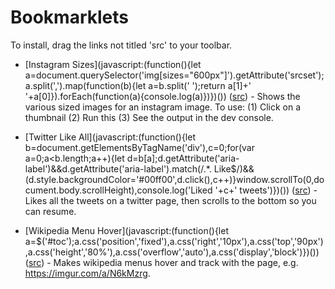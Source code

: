 
# Bookmarklets

To install, drag the links not titled 'src' to your toolbar.


*	[Instagram Sizes](javascript:(function(){let a=document.querySelector(&#39;img[sizes=&#34;600px&#34;]&#39;).getAttribute(&#39;srcset&#39;);a.split(&#39;,&#39;).map(function(b){let a=b.split(&#39; &#39;);return a[1]&#43;&#39; &#39;&#43;a[0]}).forEach(function(a){console.log(a)})})()) ([src](https://github.com/spudtrooper/bookmarklets/blob/main/js/instagram-sizes.js)) - Shows the various sized images for an instagram image. To use: (1) Click on a thumbnail (2) Run this (3) See the output in the dev console.

*	[Twitter Like All](javascript:(function(){let b=document.getElementsByTagName(&#39;div&#39;),c=0;for(var a=0;a&lt;b.length;a&#43;&#43;){let d=b[a];d.getAttribute(&#39;aria-label&#39;)&amp;&amp;d.getAttribute(&#39;aria-label&#39;).match(/.*\. Like$/)&amp;&amp;(d.style.backgroundColor=&#39;#00ff00&#39;,d.click(),c&#43;&#43;)}window.scrollTo(0,document.body.scrollHeight),console.log(&#39;Liked &#39;&#43;c&#43;&#39; tweets&#39;)})()) ([src](https://github.com/spudtrooper/bookmarklets/blob/main/js/twitter-like-all.js)) - Likes all the tweets on a twitter page, then scrolls to the bottom so you can resume.

*	[Wikipedia Menu Hover](javascript:(function(){let a=$(&#39;#toc&#39;);a.css(&#39;position&#39;,&#39;fixed&#39;),a.css(&#39;right&#39;,&#39;10px&#39;),a.css(&#39;top&#39;,&#39;90px&#39;),a.css(&#39;height&#39;,&#39;80%&#39;),a.css(&#39;overflow&#39;,&#39;auto&#39;),a.css(&#39;display&#39;,&#39;block&#39;)})()) ([src](https://github.com/spudtrooper/bookmarklets/blob/main/js/wikipedia-toc.js)) - Makes wikipedia menus hover and track with the page, e.g. https://imgur.com/a/N6kMzrg.

		